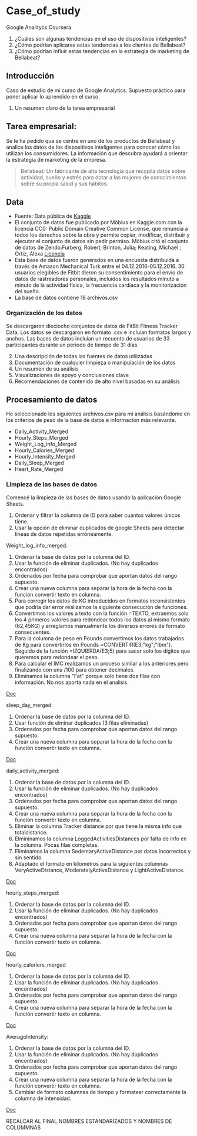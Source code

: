 # Case_of_study
 Google Analitycs Coursera

1. ¿Cuáles son algunas tendencias en el uso de dispositivos inteligentes?
2. ¿Cómo podrían aplicarse estas tendencias a los clientes de Bellabeat?
3. ¿Cómo podrían influir estas tendencias en la estrategia de marketing de Bellabeat?

## Introducción
Caso de estudio de mi curso de Google Analytics. Supuesto práctico para poner aplicar lo aprendido en el curso.

1. Un resumen claro de la tarea empresarial

## Tarea empresarial:

Se le ha pedido que se centre en uno de los productos de Bellabeat y analice los datos de los dispositivos inteligentes para conocer cómo los utilizan los consumidores. La información que descubra ayudará a orientar la estrategia de marketing de la empresa. 

> Bellabeat: Un fabricante de alta tecnología que recopila datos sobre actividad, sueño y estrés para dotar a las mujeres de conocimientos sobre su propia salud y sus hábitos.

   
## Data
- Fuente: Data pública de [Kaggle](https://www.kaggle.com/arashnic)
- El conjunto de datos fue publicado por Möbius en Kaggle.com con la licencia CC0: Public Domain Creative Common License, que renuncia a todos los derechos sobre la obra y permite copiar, modificar, distribuir y ejecutar el conjunto de datos sin pedir permiso. Möbius citó el conjunto de datos de Zendo:Furberg, Robert; Brinton, Julia; Keating, Michael ; Ortiz, Alexa [Licencia](https://zenodo.org/record/53894#.ZBi8sOzMK3K)
- Esta base de datos fueron generados en una encuesta distribuida a través de Amazon Mechanical Turk entre el 04.12.2016-05.12.2016. 30 usuarios elegibles de Fitbit dieron su consentimiento para el envío de datos de rastreadores personales, incluidos los resultados minuto a minuto de la actividad física, la frecuencia cardíaca y la monitorización del sueño.
- La base de datos contiene 18 archivos.csv

### Organización de los datos
Se descargaron dieciocho conjuntos de datos de FitBit Fitness Tracker Data. Los datos  se descargaron en formato .csv e incluían formatos largos y anchos. Las bases de datos incluían un recuento de usuarios de 33 participantes durante un periodo de tiempo de 31 días.

2. Una descripción de todas las fuentes de datos utilizadas
3. Documentación de cualquier limpieza o manipulación de los datos
4. Un resumen de su análisis
5. Visualizaciones de apoyo y conclusiones clave
6. Recomendaciones de contenido de alto nivel basadas en su análisis

## Procesamiento de datos

He seleccionado los siguientes archivos.csv para mi análisis basándome en los criterios de peso de la base de datos e información más relevante.

- Daily_Activity_Merged
- Hourly_Steps_Merged
- Weight_Log_info_Merged
- Hourly_Calories_Merged
- Hourly_Intensity_Merged
- Daily_Sleep_Merged
- Heart_Rate_Merged

### Limpieza de las bases de datos

Comencé la limpieza de las bases de datos usando la aplicación Google Sheets. 

1. Ordenar y filtrar la columna de ID para saber cuantos valores únicos tiene.
2. Usar la opción de eliminar duplicados de google Sheets para detectar líneas de datos repetidas erróneamente.

Weight_log_info_merged:

1. Ordenar la base de datos por la columna del ID.
2. Usar la función de eliminar duplicados. (No hay duplicados encontrados)
3. Ordenados por fecha para comprobar que aportan datos del rango supuesto.
4. Crear una nueva columna para separar la hora de la fecha con la función convertir texto en columna.
5. Para corregir los datos de KG introducidos en formatos inconsistentes que podría dar error realizamos la siguiente consecución de funciones.
6. Convertimos los valores a texto con la función =TEXTO, extraemos solo los 4 primeros valores para redondear todos los datos al mismo formato (62,45KG) y arreglamos manualmente los diversos errores de formato consecuentes.
7. Para la columna de peso en Pounds convertimos los datos trabajados de Kg para convertirlos en Pounds =CONVERTIR(E3;"kg";"lbm"). Seguido de la función =IZQUIERDA(E3;5) para sacar solo los dígitos que queremos para redondear el peso.
8. Para calcular el IMC realizamos un proceso similar a los anteriores pero finalizando con una /100 para obtener decimales.
9. Eliminamos la columna "Fat" porque solo tiene dos filas con información. No nos aporta nada en el analisis.

[Doc](https://docs.google.com/spreadsheets/d/1w-dmdM5tiXAt6Jq-CHu_ymobib3WQwBMTIt06UCdWcs/edit?usp=sharing)

sleep_day_merged:

1. Ordenar la base de datos por la columna del ID.
2. Usar función de elminar duplicados (3 filas eliminadas)
3. Ordenados por fecha para comprobar que aportan datos del rango supuesto.
4. Crear una nueva columna para separar la hora de la fecha con la función convertir texto en columna.

[Doc](https://docs.google.com/spreadsheets/d/1YVixw0KGUk9Bhp07sh62YlOAgdGaErySShuXxLkl0QE/edit?usp=sharing)


daily_activity_merged:

1. Ordenar la base de datos por la columna del ID.
2. Usar la función de eliminar duplicados. (No hay duplicados encontrados)
3. Ordenados por fecha para comprobar que aportan datos del rango supuesto.
4. Crear una nueva columna para separar la hora de la fecha con la función convertir texto en columna.
5. Eliminar la columna Tracker distance por que tiene la misma info que totaldistance.
6. Elmininamos la columna LoggedActivitiesDistances por falta de info en la columna. Pocas filas completas.
7. Eliminamos la columna SedentaryActiveDistance por datos incorrectos y sin sentido.
8. Adaptado el formato en kilometros para la siguientes columnas VeryActiveDistance, ModeratelyActiveDistance y	LightActiveDistance.

[Doc](https://docs.google.com/spreadsheets/d/1It0i4vWwGqjK37p11CdaWbLDqMFPt53c3y5CFf07jJ4/edit?usp=sharing)

hourly_steps_merged:

1. Ordenar la base de datos por la columna del ID.
2. Usar la función de eliminar duplicados. (No hay duplicados encontrados)
3. Ordenados por fecha para comprobar que aportan datos del rango supuesto.
4. Crear una nueva columna para separar la hora de la fecha con la función convertir texto en columna.

[Doc](https://docs.google.com/spreadsheets/d/16Q4W-bv156F_FrUtitflACY8NORWa0ZoYp-xh-GhGtA/edit?usp=sharing)

hourly_caloriers_merged

1. Ordenar la base de datos por la columna del ID.
2. Usar la función de eliminar duplicados. (No hay duplicados encontrados)
3. Ordenados por fecha para comprobar que aportan datos del rango supuesto.
4. Crear una nueva columna para separar la hora de la fecha con la función convertir texto en columna.

[Doc](https://docs.google.com/spreadsheets/d/1QYdGoyIUP4wgcX4TqDzuoPd3EnjPtZxW50ZnqOV7evw/edit?usp=sharing)

AverageIntensity:

1. Ordenar la base de datos por la columna del ID.
2. Usar la función de eliminar duplicados. (No hay duplicados encontrados)
3. Ordenados por fecha para comprobar que aportan datos del rango supuesto.
4. Crear una nueva columna para separar la hora de la fecha con la función convertir texto en columna.
5. Cambiar de formato columnas de tiempo y formatear correctamente la columna de intensidad.


[Doc](https://docs.google.com/spreadsheets/d/1UM1kbPFeT6q5_903Kkuu4PfYj1uN_nvYTWkdGgUHc8o/edit?usp=sharing)



RECALCAR AL FINAL NOMBRES ESTANDARIZADOS Y NOMBRES DE COLUMMNAS
